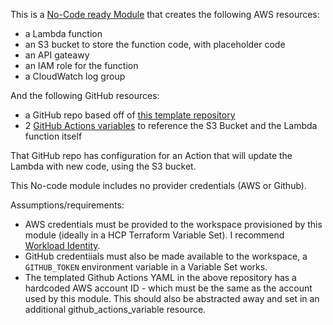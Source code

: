 This is a [No-Code ready Module](https://developer.hashicorp.com/terraform/cloud-docs/no-code-provisioning/module-design) that creates the following AWS resources:
* a Lambda function
* an S3 bucket to store the function code, with placeholder code
* an API gateawy
* an IAM role for the function
* a CloudWatch log group

And the following GitHub resources:
* a GitHub repo based off of [this template repository](https://github.com/nphilbrook/lambda-function-template)
* 2 [GitHub Actions variables](https://docs.github.com/en/actions/writing-workflows/choosing-what-your-workflow-does/store-information-in-variables) to reference the S3 Bucket and the Lambda function itself

That GitHub repo has configuration for an Action that will update the Lambda with new code, using the S3 bucket.

This No-code module includes no provider credentials (AWS or Github).

Assumptions/requirements:
* AWS credentials must be provided to the workspace provisioned by this module (ideally in a HCP Terraform Variable Set). I recommend [Workload Identity](https://developer.hashicorp.com/terraform/cloud-docs/workspaces/dynamic-provider-credentials/aws-configuration).
* GitHub credentiials must also be made available to the workspace, a `GITHUB_TOKEN` environment variable in a Variable Set works.
* The templated Github Actions YAML in the above repository has a hardcoded AWS account ID - which must be the same as the account used by this module. This should also be abstracted away and set in an additional github_actions_variable resource.
